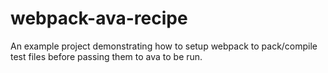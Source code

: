 # webpack-ava-recipe
An example project demonstrating how to setup webpack to pack/compile test files before passing them to ava to be run.


